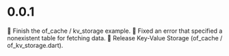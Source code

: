 # 0.0.1

:clown_face: Finish the of_cache / kv_storage example.
:bug: Fixed an error that specified a nonexistent table for fetching data.
:bookmark: Release Key-Value Storage (of_cache / of_kv_storage.dart).
